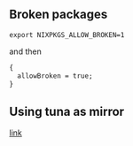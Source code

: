 ## Broken packages

```shell
export NIXPKGS_ALLOW_BROKEN=1
```

and then

```txt
{
  allowBroken = true;
}
```

## Using tuna as mirror

[link](https://mirrors.tuna.tsinghua.edu.cn/help/nix/)
